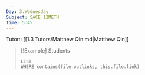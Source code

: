 ```yaml
---
Day: 3.Wednesday
Subject: SACE 12METH
Time: 5:45
---
```

Tutor:: [[1.3 Tutors/Matthew Qin.md|Matthew Qin]]


> [!Example] Students
> ```dataview
> LIST
> WHERE contains(file.outlinks, this.file.link)
> ```


